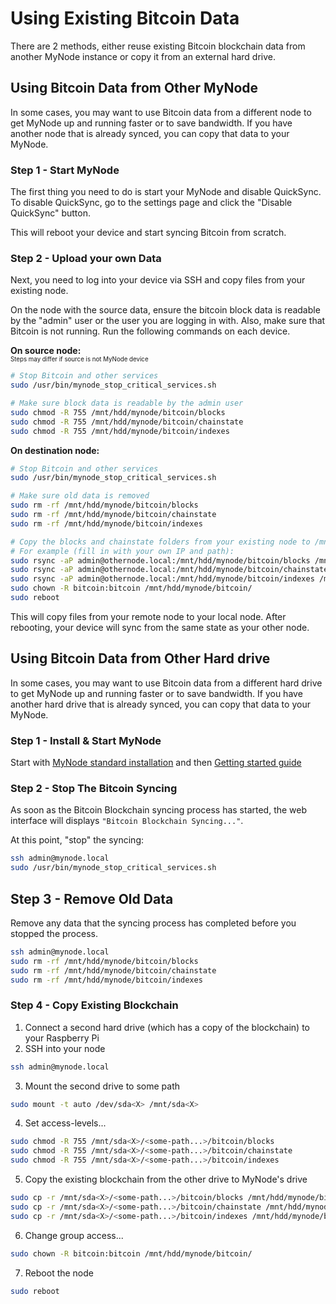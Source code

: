 # Using Existing Bitcoin Data 

There are 2 methods, either reuse existing Bitcoin blockchain data from another MyNode instance or copy it from an external hard drive.

## Using Bitcoin Data from Other MyNode
In some cases, you may want to use Bitcoin data from a different node to get MyNode up and running faster or to save bandwidth. If you have another node that is already synced, you can copy that data to your MyNode.

### Step 1 - Start MyNode

The first thing you need to do is start your MyNode and disable QuickSync. To disable QuickSync, go to the settings page and click the "Disable QuickSync" button.

This will reboot your device and start syncing Bitcoin from scratch.

### Step 2 - Upload your own Data

Next, you need to log into your device via SSH and copy files from your existing node.

On the node with the source data, ensure the bitcoin block data is readable by the "admin" user or the user you are logging in with. Also, make sure that Bitcoin is not running. Run the following commands on each device.

**On source node:**
<br/><sub><sup>Steps may differ if source is not MyNode device</sup></sub>
```sh
# Stop Bitcoin and other services
sudo /usr/bin/mynode_stop_critical_services.sh

# Make sure block data is readable by the admin user
sudo chmod -R 755 /mnt/hdd/mynode/bitcoin/blocks
sudo chmod -R 755 /mnt/hdd/mynode/bitcoin/chainstate
sudo chmod -R 755 /mnt/hdd/mynode/bitcoin/indexes
```

**On destination node:**
```sh
# Stop Bitcoin and other services
sudo /usr/bin/mynode_stop_critical_services.sh

# Make sure old data is removed
sudo rm -rf /mnt/hdd/mynode/bitcoin/blocks
sudo rm -rf /mnt/hdd/mynode/bitcoin/chainstate
sudo rm -rf /mnt/hdd/mynode/bitcoin/indexes

# Copy the blocks and chainstate folders from your existing node to /mnt/hdd/mynode/bitcoin/
# For example (fill in with your own IP and path):
sudo rsync -aP admin@othernode.local:/mnt/hdd/mynode/bitcoin/blocks /mnt/hdd/mynode/bitcoin/
sudo rsync -aP admin@othernode.local:/mnt/hdd/mynode/bitcoin/chainstate /mnt/hdd/mynode/bitcoin/
sudo rsync -aP admin@othernode.local:/mnt/hdd/mynode/bitcoin/indexes /mnt/hdd/mynode/bitcoin/
sudo chown -R bitcoin:bitcoin /mnt/hdd/mynode/bitcoin/
sudo reboot
```

This will copy files from your remote node to your local node. After rebooting, your device will sync from the same state as your other node.


## Using Bitcoin Data from Other Hard drive
In some cases, you may want to use Bitcoin data from a different hard drive to get MyNode up and running faster or to save bandwidth. If you have another hard drive that is already synced, you can copy that data to your MyNode.


### Step 1 - Install & Start MyNode
Start with [MyNode standard installation](https://mynodebtc.com/download) and then [Getting started guide](https://mynodebtc.github.io/intro/getting-started.html)

### Step 2 - Stop The Bitcoin Syncing
As soon as the Bitcoin Blockchain syncing process has started, the web interface will displays `"Bitcoin Blockchain Syncing..."`.

At this point, "stop" the syncing:

```sh
ssh admin@mynode.local
sudo /usr/bin/mynode_stop_critical_services.sh
```

## Step 3 - Remove Old Data
Remove any data that the syncing process has completed before you stopped the process.

```sh
ssh admin@mynode.local
sudo rm -rf /mnt/hdd/mynode/bitcoin/blocks
sudo rm -rf /mnt/hdd/mynode/bitcoin/chainstate
sudo rm -rf /mnt/hdd/mynode/bitcoin/indexes
```

### Step 4 - Copy Existing Blockchain
1. Connect a second hard drive (which has a copy of the blockchain) to your Raspberry Pi
2. SSH into your node

```sh
ssh admin@mynode.local
```

3. Mount the second drive to some path 

```sh
sudo mount -t auto /dev/sda<X> /mnt/sda<X>
```

4. Set access-levels...

```sh
sudo chmod -R 755 /mnt/sda<X>/<some-path...>/bitcoin/blocks
sudo chmod -R 755 /mnt/sda<X>/<some-path...>/bitcoin/chainstate
sudo chmod -R 755 /mnt/sda<X>/<some-path...>/bitcoin/indexes
```

5. Copy the existing blockchain from the other drive to MyNode's drive

```sh
sudo cp -r /mnt/sda<X>/<some-path...>/bitcoin/blocks /mnt/hdd/mynode/bitcoin/
sudo cp -r /mnt/sda<X>/<some-path...>/bitcoin/chainstate /mnt/hdd/mynode/bitcoin/
sudo cp -r /mnt/sda<X>/<some-path...>/bitcoin/indexes /mnt/hdd/mynode/bitcoin/
```

6. Change group access...

```sh
sudo chown -R bitcoin:bitcoin /mnt/hdd/mynode/bitcoin/
```

7. Reboot the node

```sh
sudo reboot
``` 

